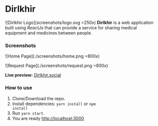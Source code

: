 # Dirlkhir

![Dirlkhir Logo](screenshots/logo.svg =250x)
**Dirlkhir** is a web application built using _ReactJs_ that can provide a service for sharing medical equipment and medicines between people.

### Screenshots

![Home Page](./screenshots/home.png =800x)

![Request Page](./screenshots/request.png =800x)

**Live preview:** [Dirlkhir.social](https://dirlkhir.social/)

### How to use

1. Clone/Download the repo.
2. Install dependencies:
   <code>yarn install</code> or <code>npm install</code>
3. Run <code>yarn start</code>.
4. You are ready [http://localhost:3000](http://localhost:3000)
